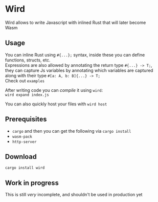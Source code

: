 # Wird
Wird allows to write Javascript with inlined Rust that will later become Wasm

## Usage
You can inline Rust using `#{...};` syntax, inside these you can define functions, structs, etc.\
Expressions are also allowed by annotating the return type `#{...} -> T;`, they can capture Js variables by annotating which variables are captured along with their type `#[a: A, b: B]{...} -> T;`\
Check out `examples`

After writing code you can *compile* it using `wird`:\
`wird expand index.js`

You can also quickly host your files with `wird host`

## Prerequisites
* `cargo` and then you can get the following via `cargo install`
* `wasm-pack`
* `http-server`

## Download
`cargo install wird`

## Work in progress
This is still *very* incomplete, and shouldn't be used in production yet